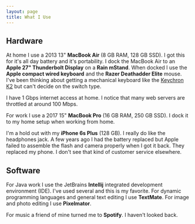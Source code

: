 ```yaml
---
layout: page
title: What I Use
---
```


## Hardware

At home I use a 2013 13" **MacBook Air** (8 GB RAM, 128 GB SSD). I got this for it's all day battery and it's portability. I dock the MacBook Air to an **Apple 27" Thunderbolt Display** on a **Rain mStand**. When docked I use the **Apple compact wired keyboard** and the **Razer Deathadder Elite** mouse. I've been thinking about getting a mechanical keyboard like the [Keychron K2](https://www.keychron.com/collections/keyboard/products/keychron-k2-wireless-mechanical-keyboard) but can't decide on the switch type.

I have 1 Gbps internet access at home. I notice that many web servers are throttled at around 100 Mbps.

For work I use a 2017 15" **MacBook Pro** (16 GB RAM, 250 GB SSD). I dock it to my home setup when working from home.

I'm a hold out with my **iPhone 6s Plus** (128 GB). I really do like the headphones jack. A few years ago I had the battery replaced but Apple failed to assemble the flash and camera properly when I got it back. They replaced my phone. I don't see that kind of customer service elsewhere.

## Software

For Java work I use the JetBrains **Intellij** integrated development environment (IDE). I've used several and this is my favorite. For dynamic programming languages and general text editing I use **TextMate**. For image and photo editing I use **Pixelmator**.

For music a friend of mine turned me to **Spotify**. I haven't looked back.
